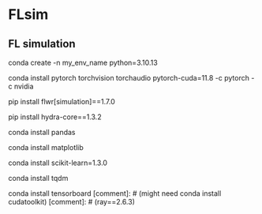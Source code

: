 # FLsim
## FL simulation
conda create -n my_env_name python=3.10.13

conda install pytorch torchvision torchaudio pytorch-cuda=11.8 -c pytorch -c nvidia

pip install flwr[simulation]==1.7.0

pip install hydra-core==1.3.2

conda install pandas

conda install matplotlib

conda install scikit-learn=1.3.0

conda install tqdm

conda install tensorboard
[comment]: # (might need conda install cudatoolkit)
[comment]: # (ray==2.6.3)
